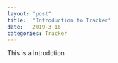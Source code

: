```yaml
---
layout: "post"
title:  "Introduction to Tracker"
date:   2019-3-16
categories: Tracker
---
```


This is a Introdction
